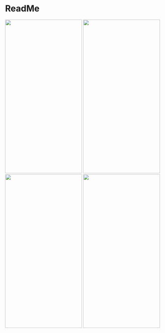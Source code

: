# ReadMe

<img src="https://user-images.githubusercontent.com/92275173/214077058-b4be8db4-f4cf-438f-b69a-fccbf76177bb.png" height="500" width="250" > <img src="https://user-images.githubusercontent.com/92275173/214077087-4a770e93-5fba-4b6f-a06c-bc31bc08fb82.png" height="500" width="250" > <img src="https://user-images.githubusercontent.com/92275173/214077108-92ee94c1-f4cf-4106-a086-2404e93e267a.png" height="500" width="250" >
<img src="https://user-images.githubusercontent.com/92275173/214077129-deb5a112-9abd-4868-bc46-577833fd49cd.png" height="500" width="250" >
